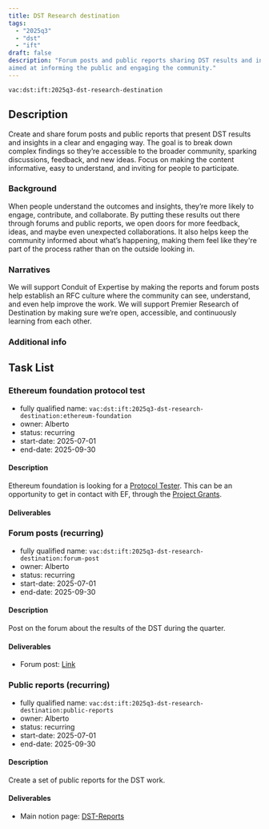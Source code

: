 ```yaml
---
title: DST Research destination
tags:
  - "2025q3"
  - "dst"
  - "ift"
draft: false
description: "Forum posts and public reports sharing DST results and insights,
aimed at informing the public and engaging the community."
---
```


`vac:dst:ift:2025q3-dst-research-destination`


## Description
Create and share forum posts and public reports 
that present DST results and insights in a clear and engaging way. 
The goal is to break down complex findings 
so they’re accessible to the broader community, 
sparking discussions, feedback, and new ideas. 
Focus on making the content informative, 
easy to understand, and inviting for people to participate.

### Background
When people understand the outcomes and insights,
they’re more likely to engage, contribute, and collaborate.
By putting these results out there through forums and public reports,
we open doors for more feedback, ideas, and maybe even unexpected collaborations.
It also helps keep the community informed about what’s happening,
making them feel like they're part of the process 
rather than on the outside looking in.

### Narratives
We will support Conduit of Expertise by making the reports
and forum posts help establish an RFC culture
where the community can see, understand, and even help improve the work.
We will support Premier Research of Destination 
by making sure we’re open, accessible, and continuously learning from each other.

### Additional info

## Task List

### Ethereum foundation protocol test

* fully qualified name: `vac:dst:ift:2025q3-dst-research-destination:ethereum-foundation`
* owner: Alberto
* status: recurring
* start-date: 2025-07-01
* end-date: 2025-09-30

#### Description

Ethereum foundation is looking for a [Protocol Tester](https://jobs.lever.co/ethereumfoundation/c9ef74e7-1fb7-4a8e-88cc-11aa178d49e2).
This can be an opportunity to get in contact with EF,
through the [Project Grants](https://esp.ethereum.foundation/applicants/project-grants).

#### Deliverables


### Forum posts (recurring)

* fully qualified name: `vac:dst:ift:2025q3-dst-research-destination:forum-post`
* owner: Alberto
* status: recurring
* start-date: 2025-07-01
* end-date: 2025-09-30

#### Description

Post on the forum about the results of the DST during the quarter.

#### Deliverables
- Forum post: [Link](https://forum.vac.dev/t/dst-summary-2025q3/577)


### Public reports (recurring)

* fully qualified name: `vac:dst:ift:2025q3-dst-research-destination:public-reports`
* owner: Alberto
* status: recurring
* start-date: 2025-07-01
* end-date: 2025-09-30

#### Description

Create a set of public reports for the DST work.

#### Deliverables
- Main notion page: [DST-Reports](https://zealous-polka-dc7.notion.site/DST-Reports-1228f96fb65c80729cd1d98a7496fe6f?pvs=74)